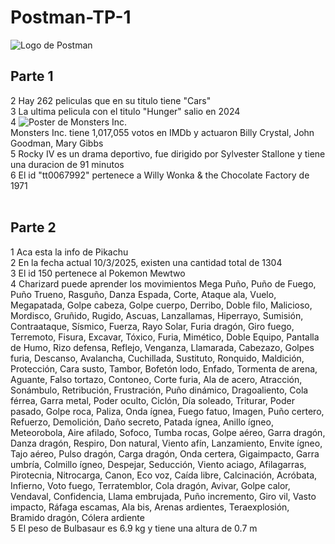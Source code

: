 # Postman-TP-1<br/>
![Logo de Postman](https://external-content.duckduckgo.com/iu/?u=https%3A%2F%2Fcdn.freelogovectors.net%2Fwp-content%2Fuploads%2F2020%2F12%2Fpostman-logo.png&f=1&nofb=1&ipt=0d1ea55f64e14ba1c9420fe57c6e6af2c87566559ccd596be2fa1554b606cca4&ipo=images)<br/>
## Parte 1<br/>
2 Hay 262 peliculas que en su titulo tiene "Cars"<br/>
3 La ultima pelicula con el titulo "Hunger" salio en 2024<br/>
4 ![Poster de Monsters Inc.](https://m.media-amazon.com/images/M/MV5BMTY1NTI0ODUyOF5BMl5BanBnXkFtZTgwNTEyNjQ0MDE@._V1_SX300.jpg)<br/>
Monsters Inc. tiene 1,017,055 votos en IMDb y actuaron Billy Crystal, John Goodman, Mary Gibbs<br/>
5 Rocky IV es un drama deportivo, fue dirigido por Sylvester Stallone y tiene una duracion de 91 minutos<br/>
6 El id "tt0067992" pertenece a Willy Wonka & the Chocolate Factory de 1971<br/>
<br/>
## Parte 2<br/>
1 Aca esta la info de Pikachu<br/>
2 En la fecha actual 10/3/2025, existen una cantidad total de 1304<br/>
3 El id 150 pertenece al Pokemon Mewtwo<br/>
4 Charizard puede aprender los movimientos Mega Puño, Puño de Fuego, Puño Trueno, Rasguño, Danza Espada, Corte, Ataque ala, Vuelo, Megapatada, Golpe cabeza, Golpe cuerpo, Derribo, Doble filo, Malicioso, Mordisco, Gruñido, Rugido, Ascuas, Lanzallamas, Hiperrayo, Sumisión, Contraataque, Sísmico, Fuerza, Rayo Solar, Furia dragón, Giro fuego, Terremoto, Fisura, Excavar, Tóxico, Furia, Mimético, Doble Equipo, Pantalla de Humo, Rizo defensa, Reflejo, Venganza, Llamarada, Cabezazo, Golpes furia, Descanso, Avalancha, Cuchillada, Sustituto, Ronquido, Maldición, Protección, Cara susto, Tambor, Bofetón lodo, Enfado, Tormenta de arena, Aguante, Falso tortazo, Contoneo, Corte furia, Ala de acero, Atracción, Sonámbulo, Retribución, Frustración, Puño dinámico, Dragoaliento, Cola férrea, Garra metal, Poder oculto, Ciclón, Día soleado, Triturar, Poder pasado, Golpe roca, Paliza, Onda ígnea, Fuego fatuo, Imagen, Puño certero, Refuerzo, Demolición, Daño secreto, Patada ígnea, Anillo ígneo, Meteorobola, Aire afilado, Sofoco, Tumba rocas, Golpe aéreo, Garra dragón, Danza dragón, Respiro, Don natural, Viento afín, Lanzamiento, Envite ígneo, Tajo aéreo, Pulso dragón, Carga dragón, Onda certera, Gigaimpacto, Garra umbría, Colmillo ígneo, Despejar, Seducción, Viento aciago, Afilagarras, Pirotecnia, Nitrocarga, Canon, Eco voz, Caída libre, Calcinación, Acróbata, Infierno, Voto fuego, Terratemblor, Cola dragón, Avivar, Golpe calor, Vendaval, Confidencia, Llama embrujada, Puño incremento, Giro vil, Vasto impacto, Ráfaga escamas, Ala bis, Arenas ardientes, Teraexplosión, Bramido dragón, Cólera ardiente<br/>
5 El peso de Bulbasaur es 6.9 kg y tiene una altura de 0.7 m
